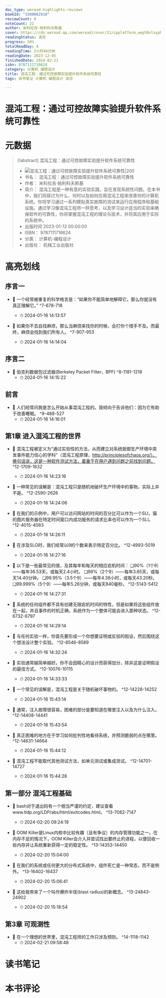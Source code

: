 ```yaml
---
doc_type: weread-highlights-reviews
bookId: "3300062910"
reviewCount: 0
noteCount: 21
author: 米科拉吉·帕利科夫斯基
cover: https://cdn.weread.qq.com/weread/cover/21/cpplatform_wep58vlxyph6i1xcoxwif4/t7_cpplatform_wep58vlxyph6i1xcoxwif41688090284.jpg
readingStatus: 读完
progress: 50%
totalReadDay: 4
readingTime: 2小时46分钟
readingDate: 2023-12-05
finishedDate: 2024-02-21
isbn: 9787111716624
category: 计算机 编程设计
title: 混沌工程：通过可控故障实验提升软件系统可靠性
tags: 读书笔记 计算机 编程设计 读完

---
```


# 混沌工程：通过可控故障实验提升软件系统可靠性

# 元数据
> [!abstract] 混沌工程：通过可控故障实验提升软件系统可靠性
> - ![ 混沌工程：通过可控故障实验提升软件系统可靠性|200](https://cdn.weread.qq.com/weread/cover/21/cpplatform_wep58vlxyph6i1xcoxwif4/t7_cpplatform_wep58vlxyph6i1xcoxwif41688090284.jpg)
> - 书名： 混沌工程：通过可控故障实验提升软件系统可靠性
> - 作者： 米科拉吉·帕利科夫斯基
> - 简介： 混沌工程是一种有意的实验实践，旨在发现系统性问题。在本书中，我们将探讨为什么、何时以及如何应用混沌工程来改善你的计算机系统。你将学习通过一系列模拟真实故障的测试来运行应用程序和基础设施。通过学习像混沌工程师一样思考，以及学习设计适当的实验来确保软件的可靠性，你将掌握混沌工程的理论与技术，并将其应用于实际的系统中。
> - 出版时间 2023-01-12 00:00:00
> - ISBN： 9787111716624
> - 分类： 计算机-编程设计
> - 出版社： 机械工业出版社

# 高亮划线

## 序言一


- 📌 一个经常被重复的科学格言是：“如果你不能简单地解释它，那么你就没有真正理解它。” ^7-678-718
    - ⏱ 2024-01-16 14:13:57 

- 📌 如果你不去自找麻烦，那么当麻烦来找你的时候，会打你个措手不及。而最终，麻烦会找到我们所有人。 ^7-907-953
    - ⏱ 2024-01-16 14:14:04 
## 序言二


- 📌 伯克利数据包过滤器(Berkeley Packet Filter，BPF) ^8-1181-1218
    - ⏱ 2024-01-16 14:15:22 
## 前言


- 📌 人们经常问我是怎么开始从事混沌工程的。我倾向于告诉他们：因为它有助于改善睡眠。 ^9-488-527
    - ⏱ 2024-01-16 14:16:01 
## 第1章 进入混沌工程的世界


- 📌 混沌工程被定义为“通过实验性的方法，从而建立对系统抵御生产环境中突发事件能力信心的学科”（混沌工程原理，http://principlesofchaos.org/）。换句话说，这是一种软件测试方法，着重于在用户遇到问题之前找到问题。 ^12-1709-1832
    - ⏱ 2024-01-16 14:23:16 

- 📌 一种常见的误解是：混沌工程只是随机地破坏生产环境中的事物，实际上并不是。 ^12-2590-2626
    - ⏱ 2024-01-16 14:24:06 

- 📌 在我们的示例中，用户可以访问网站的时间的百分比可以作为一个SLI，猫的图片服务器在特定时间窗口内成功服务的请求比率也可以作为一个SLI。 ^12-4015-4083
    - ⏱ 2024-01-16 14:26:11 

- 📌 在涉及SLO时，我们经常以9的个数来表示特定百分比。 ^12-4993-5019
    - ⏱ 2024-01-16 14:27:16 

- 📌 以下是一些最常见的值，及其每年和每天的相应宕机时间：
   ❑90%（1个9）——每年36.53天，或每天2.4小时。
   ❑99%（2个9）——每年3.65天，或每天14.40分钟。
   ❑99.95%（3.5个9）——每年4.38小时，或每天43.20秒。
   ❑99.999%（5个9）——每年5.26分钟，或每天840毫秒。 ^12-5143-5412
    - ⏱ 2024-01-16 14:27:31 

- 📌 系统的任何组件都不具有创建无限宕机时间的特性，但是如果将这些组件放在一起，并且事件的时机正确，系统作为一个整体可能会进入那种状态。 ^12-6732-6797
    - ⏱ 2024-01-16 14:29:14 

- 📌 与任何实验一样，你首先要形成一个你想要证明或反驳的假设，然后围绕这个想法设计整个实验。 ^12-8546-8589
    - ⏱ 2024-01-16 14:32:24 

- 📌 实验通常越简单越好。你不会因精心的设计而获得加分，除非这是证明假设的最佳方式。 ^12-10076-10115
    - ⏱ 2024-01-16 14:33:33 

- 📌 一个常见的误解是，混沌工程是关于随机破坏事物的。 ^12-14228-14252
    - ⏱ 2024-01-16 15:43:14 

- 📌 通常，注入故障很容易，困难的部分是要知道在哪里注入以及为什么注入。 ^12-14408-14441
    - ⏱ 2024-01-16 15:43:54 

- 📌 真正困难的地方在于学习如何批判性地看待系统，并预测脆弱的点在哪里。 ^12-14631-14664
    - ⏱ 2024-01-16 15:44:12 

- 📌 混沌工程不能取代其他测试方法，如单元测试或集成测试。 ^12-14701-14727
    - ⏱ 2024-01-16 15:44:28 
## 第一部分 混沌工程基础


- 📌 bash对于退出码有一个相当严谨的约定，建议查看www.tldp.org/LDP/abs/html/exitcodes.html。 ^13-7082-7147
    - ⏱ 2024-02-20 09:24:19 

- 📌 OOM Killer是Linux内核中比较有趣（且有争议）的内存管理功能之一。在内存不足的情况下，OOM Killer会介入并尝试找出要终止的进程，以便回收一些内存并让系统重新获得一定的稳定性。 ^13-14353-14450
    - ⏱ 2024-02-20 15:04:00 

- 📌 在我们的系统或任何更大的分布式系统中，组件死亡是一种常态，而不是例外。 ^13-16402-16437
    - ⏱ 2024-02-20 15:06:41 

- 📌 这给我带来了一个叫作爆炸半径(blast radius)的新概念。 ^13-24843-24902
    - ⏱ 2024-02-20 15:18:54 
## 第3章 可观测性


- 📌 在一个理想的世界里，混沌工程师的工作只涉及预防。 ^14-1118-1142
    - ⏱ 2024-02-21 09:58:48 
# 读书笔记

# 本书评论
